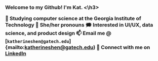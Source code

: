 <h3 align"center"> Welcome to my Github! I'm Kat. <\h3>

🐝 Studying computer science at the Georgia Institute of Technology
👤 She/her pronouns
🗯️ Interested in UI/UX, data science, and product design
📫 Email me @ [`katherineshen@gatech.edu`]{mailto:katherineshen@gatech.edu)
🔗 Connect with me on [LinkedIn](https://www.linkedin.com/in/katherinewshen/)

<!--
**shenkw1/shenkw1** is a ✨ _special_ ✨ repository because its `README.md` (this file) appears on your GitHub profile.

Here are some ideas to get you started:

- 🔭 I’m currently working on ...
- 🌱 I’m currently learning ...
- 👯 I’m looking to collaborate on ...
- 🤔 I’m looking for help with ...
- 💬 Ask me about ...
- 📫 How to reach me: ...
- 😄 Pronouns: ...
- ⚡ Fun fact: ...
-->
